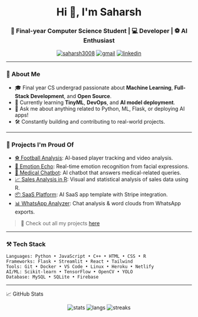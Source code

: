 <h1 align="center">Hi 👋, I'm Saharsh</h1>
<h3 align="center">🚀 Final-year Computer Science Student | 💻 Developer | ⚽ AI Enthusiast</h3>

<p align="center">
  <a href="https://github.com/saharsh3008"><img src="https://komarev.com/ghpvc/?username=saharsh3008&label=Profile%20views&color=0e75b6&style=flat" alt="saharsh3008" /></a>
  <a href="mailto:saharsh3008@gmail.com"><img src="https://img.shields.io/badge/-Gmail-D14836?style=flat&logo=gmail&logoColor=white" alt="gmail" /></a>
  <a href="https://linkedin.com/in/saharsh3008"><img src="https://img.shields.io/badge/-LinkedIn-blue?style=flat&logo=linkedin" alt="linkedin" /></a>
</p>

---

### 🌟 About Me
- 🎓 Final year CS undergrad passionate about **Machine Learning**, **Full-Stack Development**, and **Open Source**.
- 🧠 Currently learning **TinyML**, **DevOps**, and **AI model deployment**.
- 💬 Ask me about anything related to Python, ML, Flask, or deploying AI apps!
- 🛠️ Constantly building and contributing to real-world projects.

---

### 🧩 Projects I'm Proud Of

- [⚽ Football Analysis](https://github.com/abdullahtarek/football_analysis): AI-based player tracking and video analysis.
- [🧠 Emotion Echo](https://github.com/saharsh3008/emotion-echo): Real-time emotion recognition from facial expressions.
- [💊 Medical Chatbot](https://github.com/saharsh3008/medical-chatbot): AI chatbot that answers medical-related queries.
- [📈 Sales Analysis in R](https://github.com/saharsh3008/sales-analysis-by-R): Visual and statistical analysis of sales data using R.
- [📦 SaaS Platform](https://github.com/saharsh3008/Saas): AI SaaS app template with Stripe integration.
- [📊 WhatsApp Analyzer](https://github.com/saharsh3008/whatsapp-analyzer): Chat analysis & word clouds from WhatsApp exports.

> 🔗 Check out all my projects [here](https://github.com/saharsh3008?tab=repositories)

---

### ⚒️ Tech Stack

```text
Languages: Python • JavaScript • C++ • HTML • CSS • R  
Frameworks: Flask • Streamlit • React • Tailwind  
Tools: Git • Docker • VS Code • Linux • Heroku • Netlify  
AI/ML: Scikit-learn • TensorFlow • OpenCV • YOLO  
Database: MySQL • SQLite • Firebase
```
---
📈 GitHub Stats
<p align="center"> <img src="https://github-readme-stats.vercel.app/api?username=saharsh3008&show_icons=true&theme=radical" alt="stats" /> <img src="https://github-readme-stats.vercel.app/api/top-langs/?username=saharsh3008&layout=compact&theme=radical" alt="langs" /> <img src="https://github-readme-streak-stats.herokuapp.com/?user=saharsh3008&theme=dark" alt="streaks" /> </p>
